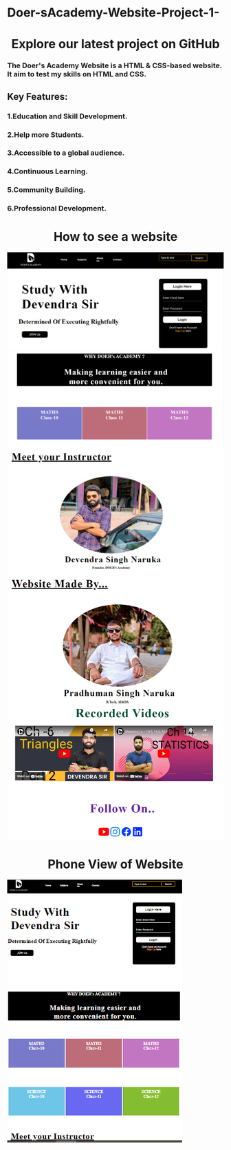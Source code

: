 # Doer-sAcademy-Website-Project-1-
<h1 align="center">Explore our latest project on GitHub</h1>
<p><h3>The Doer's Academy Website is a HTML & CSS-based website. It aim to test my skills on HTML and CSS.</h3></p>
<h2>Key Features:</h2>
<h3>1.Education and Skill Development.</h3>
<h3>2.Help more Students.</h3>
<h3>3.Accessible to a global audience.</h3>
<h3>4.Continuous Learning.</h3>
<h3>5.Community Building.</h3>
<h3>6.Professional Development.</h3>

<h1 align="center">How to see a website</h1>
<img src="firstpage.png">
<img src="secondpage.png">
<img src="thirdpage.png">
<img src="fourthpage.png">
<img src="fifthpage.png">
<h1 align="center">Phone View of Website</h1>
<img src="phoneview.png" class="center">

